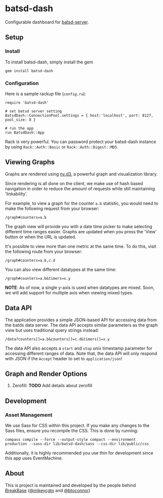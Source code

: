 batsd-dash
==========

Configurable dashboard for [batsd-server](https://github.com/noahhl/batsd).

## Setup

### Install

To install batsd-dash, simply install the gem

    gem install batsd-dash

### Configuration

Here is a sample rackup file (`config.ru`):
    
    require 'batsd-dash'

    # set batsd server setting 
    BatsdDash::ConnectionPool.settings = { host:'localhost', port: 8127, pool_size: 8 }

    # run the app 
    run BatsdDash::App

Rack is very powerful. You can password protect your batsd-dash instance 
by using `Rack::Auth::Basic` or `Rack::Auth::Digest::MD5`.

## Viewing Graphs

Graphs are rendered using [nv.d3](http://nvd3.com/), a powerful graph
and visualization library.

Since rendering is all done on the client, we make use of hash based
navigation in order to reduce the amount of requests while still
maintaining 'linkability'.

For example, to view a graph for the counter `a.b` statistic, you would need
to make the following request from your browser:

    /graph#counters=a.b

The graph view will provide you with a date time picker to make selecting
different time ranges easier. Graphs are updated when you press the 
'View' button or when the URL is updated.

It's possible to view more than one metric at the same time. To do this, 
visit the following route from your browser:

    /graph#counters=a.b,c.d

You can also view different datatypes at the same time:

    /graph#counters=a.b&timers=x.y

__NOTE__: As of now, a single y-axis is used when datatypes are mixed.
Soon, we will add support for multiple axis when viewing mixed types.

## Data API

The application provides a simple JSON-based API for accessing data from
the batds data server. The data API accepts similar parameters as the
graph view but uses traditional query strings instead: 

    /data?counters[]=a.b&counters[]=c.d&timers[]=x.y

The data API also accepts a `start` and `stop` unix timestamp parameter 
for accessing different ranges of data. Note that, the data API will
only respond with JSON if the `Accept` header to set to `application/json`!

## Graph and Render Options

1. Zerofill:
   __TODO__ Add details about zerofill


## Development

### Asset Management

We use Sass for CSS within this project. If you make any changes to the Sass
files, ensure you recompile the CSS. This is done by running:
    
    compass compile --force --output-style compact --environment production --sass-dir lib/batsd-dash/sass --css-dir lib/public/css

Additionally, it is highly recommended you use thin for development since this
app uses EventMachine.

## About

This is project is maintained and developed by the people behind [BreakBase](http://breakbase.com) ([@mikeycgto](https://twitter.com/mikeycgto) and [@btoconnor](https://twitter.com/btoconnor))
